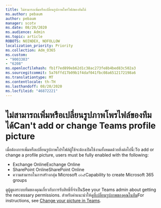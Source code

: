 ```yaml
---
title: ไม่สามารถเพิ่มหรือเปลี่ยนรูปภาพโพรไฟล์ของทีมได้
ms.author: pebaum
author: pebaum
manager: scotv
ms.date: 08/20/2020
ms.audience: Admin
ms.topic: article
ROBOTS: NOINDEX, NOFOLLOW
localization_priority: Priority
ms.collection: Adm_O365
ms.custom:
- "9003303"
- "6208"
ms.openlocfilehash: fb1f7ed899eb62d1c38ac273fe8b4bed83c502a3
ms.sourcegitcommit: 5a76ffd17b09b1f4daf041fbc08a6512172198a6
ms.translationtype: MT
ms.contentlocale: th-TH
ms.lasthandoff: 08/20/2020
ms.locfileid: "46872221"
---
```

# <a name="cant-add-or-change-teams-profile-picture"></a><span data-ttu-id="bdd4e-102">ไม่สามารถเพิ่มหรือเปลี่ยนรูปภาพโพรไฟล์ของทีมได้</span><span class="sxs-lookup"><span data-stu-id="bdd4e-102">Can't add or change Teams profile picture</span></span>

<span data-ttu-id="bdd4e-103">เมื่อต้องการเพิ่มหรือเปลี่ยนรูปภาพโปรไฟล์ผู้ใช้จะต้องเปิดใช้งานทั้งหมดด้วยสิ่งต่อไปนี้:</span><span class="sxs-lookup"><span data-stu-id="bdd4e-103">To add or change a profile picture, users must be fully enabled with the following:</span></span>

- <span data-ttu-id="bdd4e-104">Exchange Online</span><span class="sxs-lookup"><span data-stu-id="bdd4e-104">Exchange Online</span></span>
- <span data-ttu-id="bdd4e-105">SharePoint Online</span><span class="sxs-lookup"><span data-stu-id="bdd4e-105">SharePoint Online</span></span>
- <span data-ttu-id="bdd4e-106">ความสามารถในการสร้างกลุ่ม Microsoft ๓๖๕</span><span class="sxs-lookup"><span data-stu-id="bdd4e-106">Capability to create Microsoft 365 groups</span></span>

<span data-ttu-id="bdd4e-107">ดูผู้ดูแลระบบทีมของคุณเกี่ยวกับการรับสิทธิ์ที่จำเป็น</span><span class="sxs-lookup"><span data-stu-id="bdd4e-107">See your Teams admin about getting the necessary permissions.</span></span> <span data-ttu-id="bdd4e-108">สำหรับคำแนะนำให้ดู[ที่เปลี่ยนรูปภาพของคุณในทีม](https://support.microsoft.com/office/change-your-picture-in-teams-7a711943-9248-420e-b814-c071aa8d9b9c)</span><span class="sxs-lookup"><span data-stu-id="bdd4e-108">For instructions, see [Change your picture in Teams](https://support.microsoft.com/office/change-your-picture-in-teams-7a711943-9248-420e-b814-c071aa8d9b9c).</span></span>